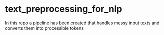 # text_preprocessing_for_nlp
In this repo a pipeline has been created that handles messy input texts and converts them into processible tokens
